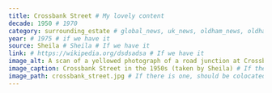 ```yaml
---
title: Crossbank Street # My lovely content
decade: 1950 # 1970
category: surrounding_estate # global_news, uk_news, oldham_news, oldham_history, towers, surrounding_estate # Always exactly one category
year: # 1975 # if we have it
source: Sheila # Sheila # If we have it
link: # https://wikipedia.org/dsdsadsa # If we have it
image_alt: A scan of a yellowed photograph of a road junction at Crossbank Street. The road pictured is wet with rain, and there is a black car in the foreground behind some shrubbery. There is a shop on the corner, and some billboards opposite.  # If there is one
image_caption: Crossbank Street in the 1950s (taken by Sheila) # If there is one
image_path: crossbank_street.jpg # If there is one, should be colocated with the index.md file in the folder
---
```


